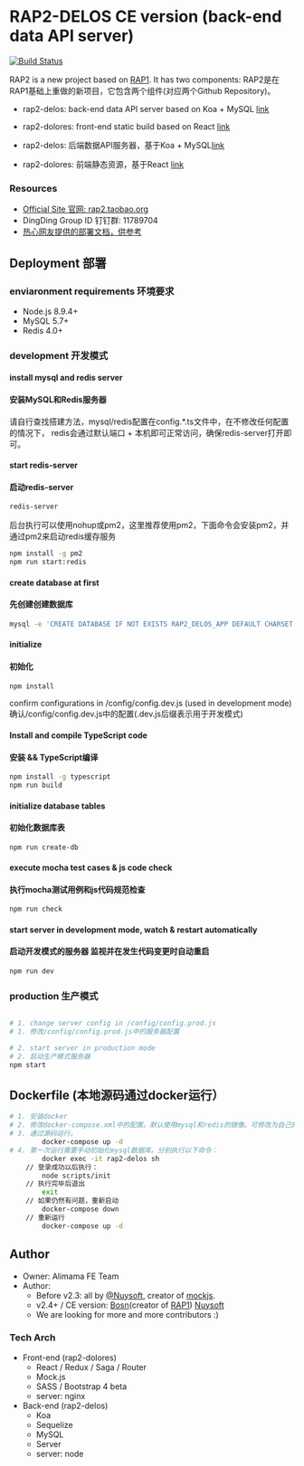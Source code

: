 # RAP2-DELOS CE version (back-end data API server)

[![Build Status](https://travis-ci.org/thx/rap2-delos.svg?branch=master)](https://travis-ci.org/thx/rap2-delos)


RAP2 is a new project based on [RAP1](https://github.com/thx/RAP). It has two components:
RAP2是在RAP1基础上重做的新项目，它包含两个组件(对应两个Github Repository)。

* rap2-delos: back-end data API server based on Koa + MySQL [link](http://github.com/thx/rap2-delos)
* rap2-dolores: front-end static build based on React [link](http://github.com/thx/rap2-dolores)


* rap2-delos: 后端数据API服务器，基于Koa + MySQL[link](http://github.com/thx/rap2-delos)
* rap2-dolores: 前端静态资源，基于React [link](http://github.com/thx/rap2-dolores)

### Resources

* [Official Site 官网: rap2.taobao.org](http://rap2.taobao.org)
* DingDing Group ID 钉钉群: 11789704
* [热心网友提供的部署文档，供参考](https://github.com/thx/rap2-delos/issues/119)

## Deployment 部署

### enviaronment requirements 环境要求
* Node.js 8.9.4+
* MySQL 5.7+
* Redis 4.0+

### development 开发模式

#### install mysql and redis server
#### 安装MySQL和Redis服务器

请自行查找搭建方法，mysql/redis配置在config.*.ts文件中，在不修改任何配置的情况下，
redis会通过默认端口 + 本机即可正常访问，确保redis-server打开即可。
#### start redis-server
#### 启动redis-server
```sh
redis-server
```

后台执行可以使用nohup或pm2，这里推荐使用pm2，下面命令会安装pm2，并通过pm2来启动redis缓存服务
```bash
npm install -g pm2
npm run start:redis
```

#### create database at first
#### 先创建创建数据库

```bash
mysql -e 'CREATE DATABASE IF NOT EXISTS RAP2_DELOS_APP DEFAULT CHARSET utf8 COLLATE utf8_general_ci'
```

#### initialize 
#### 初始化
```bash
npm install
```

confirm configurations in /config/config.dev.js (used in development mode)
确认/config/config.dev.js中的配置(.dev.js后缀表示用于开发模式)

#### Install and compile TypeScript code
#### 安装 && TypeScript编译
```bash
npm install -g typescript
npm run build
```

#### initialize database tables
#### 初始化数据库表
```bash
npm run create-db
```
#### execute mocha test cases & js code check
#### 执行mocha测试用例和js代码规范检查
```bash
npm run check
```

#### start server in development mode, watch & restart automatically
#### 启动开发模式的服务器 监视并在发生代码变更时自动重启
```bash
npm run dev
```

### production 生产模式

```sh

# 1. change server config in /config/config.prod.js
# 1. 修改/config/config.prod.js中的服务器配置

# 2. start server in production mode
# 2. 启动生产模式服务器
npm start

```

## Dockerfile (本地源码通过docker运行）
```sh
# 1. 安装docker
# 2. 修改docker-compose.xml中的配置。默认使用mysql和redis的镜像。可修改为自己的配置
# 3. 通过源码运行。
        docker-compose up -d
# 4. 第一次运行需要手动初始化mysql数据库。分别执行以下命令：
        docker exec -it rap2-delos sh
    // 登录成功以后执行：
        node scripts/init
    // 执行完毕后退出
        exit
    // 如果仍然有问题，重新启动
        docker-compose down
    // 重新运行
        docker-compose up -d
```


## Author

* Owner: Alimama FE Team
* Author:
  * Before v2.3: all by [@Nuysoft](https://github.com/nuysoft/), creator of [mockjs](mockjs.com).
  * v2.4+ / CE version: [Bosn](http://github.com/bosn/)(creator of [RAP1](https://github.com/thx/RAP)) [Nuysoft](https://github.com/nuysoft/)
  * We are looking for more and more contributors :)


### Tech Arch

* Front-end (rap2-dolores)
    * React / Redux / Saga / Router
    * Mock.js
    * SASS / Bootstrap 4 beta
    * server: nginx
* Back-end (rap2-delos)
    * Koa
    * Sequelize
    * MySQL
    * Server
    * server: node

